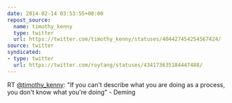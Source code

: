 ```yaml
---
date: 2014-02-14 03:53:55+00:00
repost_source:
  name: timothy_kenny
  type: twitter
  url: https://twitter.com/timothy_kenny/statuses/404427454254567424/
source: twitter
syndicated:
- type: twitter
  url: https://twitter.com/roytang/statuses/434173635184447488/
---
```


RT [@timothy_kenny](https://twitter.com/timothy_kenny/): "If you can't describe what you are doing as a process, you don't know what you're doing" - Deming